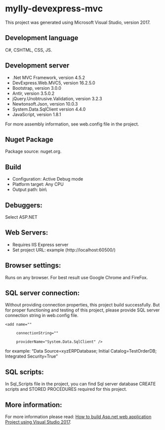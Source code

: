 # mylly-devexpress-mvc

This project was generated using Microsoft Visual Studio, version 2017.

## Development language
C#, CSHTML, CSS, JS.

## Development server
* .Net MVC Framework, version 4.5.2
* DevExpress.Web.MVC5, version 16.2.5.0
* Bootstrap, version 3.0.0
* Antlr, version 3.5.0.2
* jQuery.Unobtrusive.Validation, version 3.2.3
* Newtonsoft.Json, version 10.0.3
* System.Data.SqlClient version 4.4.0
* JavaScript, version 1.8.1

For more assembly information, see web.config file in the project.

## Nuget Package
Package source: nuget.org.

## Build
* Configuration: Active Debug mode
* Platform target: Any CPU
* Output path: bin\

## Debuggers:
Select ASP.NET

## Web Servers: 
* Requires IIS Express server
* Set project URL: example (http://localhost:60500/) 
## Browser settings:
Runs on any browser. For best result use Google Chrome and FireFox.

## SQL server connection:
Without providing connection properties, this project build successfully. But for proper functioning and testing of this project, please provide SQL server connection string in web.config file.

<connectionStrings>

    <add name=""

         connectionString=""

         providerName="System.Data.SqlClient" />

</connectionStrings> 

for example: “Data Source=xyzERPDatabase; Initial Catalog=TestOrderDB; Integrated Security=True”

## SQL scripts:
In Sql_Scripts file in the project, you can find Sql server database CREATE scripts and STORED PROCEDURES required for this project.

## More information:
For more information please read: [How to build Asp.net web application Project using Visual Studio 2017](https://www.asp.net/downloads).

